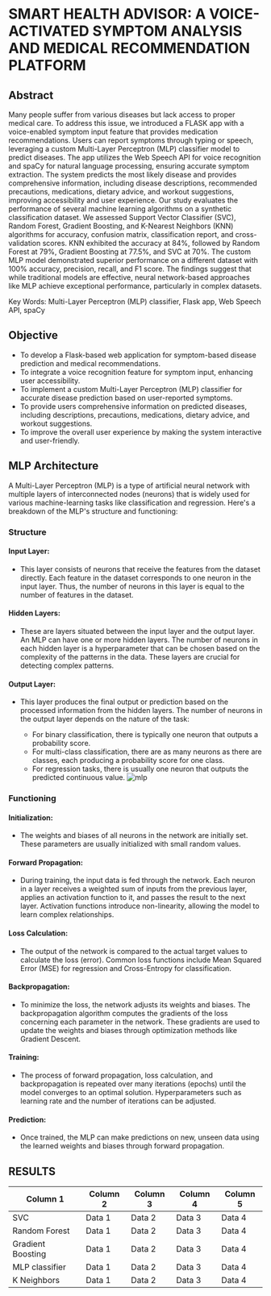 # SMART HEALTH ADVISOR: A VOICE-ACTIVATED SYMPTOM ANALYSIS AND MEDICAL RECOMMENDATION PLATFORM

## Abstract

Many people suffer from various diseases but lack access to proper medical care. To address  this issue, we introduced a FLASK app with a voice-enabled symptom input feature that provides medication recommendations. Users can report symptoms through typing or speech, leveraging a custom Multi-Layer Perceptron (MLP) classifier model to predict diseases. The app utilizes the Web Speech API for voice recognition and spaCy for natural language processing, ensuring accurate symptom extraction. The system predicts the most likely disease and provides comprehensive information, including disease descriptions, recommended precautions, medications, dietary advice, and workout suggestions, improving accessibility and user experience. Our study evaluates the performance of several machine learning algorithms on a synthetic classification dataset. We assessed Support Vector Classifier (SVC), Random Forest, Gradient Boosting, and K-Nearest Neighbors (KNN) algorithms for accuracy, confusion matrix, classification report, and cross-validation scores. KNN exhibited the accuracy at 84%, followed by Random Forest at 79%, Gradient Boosting at 77.5%, and SVC at 70%. The custom MLP model demonstrated superior performance on a different dataset with 100% accuracy, precision, recall, and F1 score. The findings suggest that while traditional models are effective, neural network-based approaches like MLP achieve exceptional performance, particularly in complex datasets.

Key Words: Multi-Layer Perceptron (MLP) classifier, Flask app, Web Speech API, spaCy


## Objective

- To develop a Flask-based web application for symptom-based disease prediction and medical recommendations.
- To integrate a voice recognition feature for symptom input, enhancing user accessibility.
- To implement a custom Multi-Layer Perceptron (MLP) classifier for accurate disease prediction based on user-reported symptoms.
- To provide users comprehensive information on predicted diseases, including descriptions, precautions, medications, dietary advice, and workout suggestions.
- To improve the overall user experience by making the system interactive and user-friendly.


## MLP Architecture

A Multi-Layer Perceptron (MLP) is a type of artificial neural network with multiple layers of interconnected nodes (neurons) that is widely used for various machine-learning tasks like classification and regression. Here's a breakdown of the MLP's structure and functioning:

### Structure
#### Input Layer:
- This layer consists of neurons that receive the features from the dataset directly. Each feature in the dataset corresponds to one neuron in the input layer. Thus, the number of neurons in this layer is equal to the number of features in the dataset.

#### Hidden Layers:
- These are layers situated between the input layer and the output layer. An MLP can have one or more hidden layers. The number of neurons in each hidden layer is a hyperparameter that can be chosen based on the complexity of the patterns in the data. These layers are crucial for detecting complex patterns.

#### Output Layer:
- This layer produces the final output or prediction based on the processed information from the hidden layers. The number of neurons in the output layer depends on the nature of the task:

  + For binary classification, there is typically one neuron that outputs a probability score.
  + For multi-class classification, there are as many neurons as there are classes, each producing a probability score for one class.
  + For regression tasks, there is usually one neuron that outputs the predicted continuous value.
![mlp](https://github.com/user-attachments/assets/1450d581-0e69-472c-aa07-cbae01be048f)

### Functioning
#### Initialization:
- The weights and biases of all neurons in the network are initially set. These parameters are usually initialized with small random values.

#### Forward Propagation:
- During training, the input data is fed through the network. Each neuron in a layer receives a weighted sum of inputs from the previous layer, applies an activation 
function to it, and passes the result to the next layer. Activation functions introduce non-linearity, allowing the model to learn complex relationships.

#### Loss Calculation:
- The output of the network is compared to the actual target values to calculate the loss (error). Common loss functions include Mean Squared Error (MSE) for regression and 
Cross-Entropy for classification.

#### Backpropagation:
- To minimize the loss, the network adjusts its weights and biases. The backpropagation algorithm computes the gradients of the loss concerning each parameter in the network. 
These gradients are used to update the weights and biases through optimization methods like Gradient Descent.

#### Training:
- The process of forward propagation, loss calculation, and backpropagation is repeated over many iterations (epochs) until the model converges to an optimal solution. 
Hyperparameters such as learning rate and the number of iterations can be adjusted.

#### Prediction:
- Once trained, the MLP can make predictions on new, unseen data using the learned weights and biases through forward propagation.

## RESULTS

| Column 1 | Column 2 | Column 3 | Column 4 | Column 5 |
|----------|----------|----------|----------|----------|
| SVC    | Data 1   | Data 2   | Data 3   | Data 4   |
| Random Forest    | Data 1   | Data 2   | Data 3   | Data 4   |
| Gradient Boosting    | Data 1   | Data 2   | Data 3   | Data 4   |
| MLP classifier    | Data 1   | Data 2   | Data 3   | Data 4   |
| K Neighbors    | Data 1   | Data 2   | Data 3   | Data 4   |



